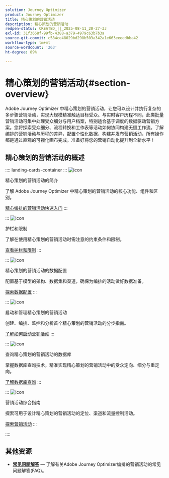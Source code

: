 ```yaml
---
solution: Journey Optimizer
product: Journey Optimizer
title: 精心策划的营销活动
description: 精心策划的营销活动
redpen-status: CREATED_||_2025-08-11_20-27-33
exl-id: 31f3668f-99fb-4388-a379-4979c63b7b3a
source-git-commit: c584ce48029bd298b503a342a1e663eeeedbba42
workflow-type: tm+mt
source-wordcount: '263'
ht-degree: 89%

---
```


# 精心策划的营销活动{#section-overview}

Adobe Journey Optimizer 中精心策划的营销活动，让您可以设计并执行复杂的多步骤营销活动，实现大规模精准触达目标受众。与实时客户历程不同，此类批量营销活动可集中处理受众细分与用户档案，特别适合基于调度的数据驱动营销方案。您将探索受众细分、流程转换和工作表等活动如何协同构建无缝工作流。了解编排的营销活动与历程的差异，配置个性化数据，构建并发布营销活动，所有操作都是通过直观的可视化画布完成。准备好将您的营销自动化提升到全新水平！

## 精心策划的营销活动的概述

:::: landing-cards-container
:::
![icon](https://cdn.experienceleague.adobe.com/icons/book.svg?lang=zh-Hans)

精心策划的营销活动的简介

了解 Adobe Journey Optimizer 中精心策划的营销活动的核心功能、组件和区别。

[精心编排的营销活动快速入门](../using/orchestrated/gs-orchestrated-campaigns.md)
:::

:::
![icon](https://cdn.experienceleague.adobe.com/icons/shield-halved.svg?lang=zh-Hans)

护栏和限制

了解在使用精心策划的营销活动时需注意的约束条件和限制。

[查看护栏和限制](../using/orchestrated/guardrails.md)
:::

:::
![icon](https://cdn.experienceleague.adobe.com/icons/gear.svg?lang=zh-Hans)

精心策划的营销活动的数据配置

配置基于模型的架构、数据集和渠道，确保为编排的活动做好数据准备。

[探索数据配置](data-configuration-landing-page.md)
:::

:::
![icon](https://cdn.experienceleague.adobe.com/icons/circle-play.svg?lang=zh-Hans)

启动和管理精心策划的营销活动

创建、编排、监控和分析首个精心策划的营销活动的分步指南。

[了解如何启动营销活动](launch-landing-page.md)
:::

:::
![icon](https://cdn.experienceleague.adobe.com/icons/code-branch.svg?lang=zh-Hans)

查询精心策划的营销活动的数据库

掌握数据库查询技术，精准实现精心策划的营销活动中的受众定向、细分与重定向。

[了解数据库查询](query-database-landing-page.md)
:::

:::
![icon](https://cdn.experienceleague.adobe.com/icons/puzzle-piece.svg?lang=zh-Hans)

营销活动综合指南

探索可用于设计精心策划的营销活动的定位、渠道和流量控制活动。

[探索营销活动](design-campaigns-landing-page.md)
:::

::::

## 其他资源

- **[常见问题解答](../using/orchestrated/orchestrated-campaigns-faq.md)** — 了解有关Adobe Journey Optimizer编排的营销活动的常见问题解答(FAQ)。

